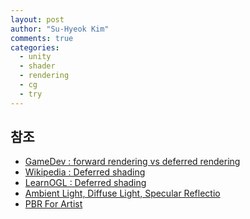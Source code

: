 ```yaml
---
layout: post
author: "Su-Hyeok Kim"
comments: true
categories:
  - unity
  - shader
  - rendering
  - cg
  - try
---
```



<!--
[Handling rigging and skinning]({{ site.baseurl }}{% post_url 2017-05-19-handling-rig-and-skinning %}) 글 에서 케릭터의 뼈를 심고 그 뼈를 따라 정점을 움직이게 하는 방법에 대해서 알아보았다. 이번 글에서는 Unity 에서 간단하게 _Shader_ 를 다뤄볼 예정이다.

우선 _Shader_ 에 대해 말하기 전에, 알아야 할것들이 있다. 바로 일반적으로 알려진 _Rendering Pipeline_ 이다. _Rendering Pipeline_ 이란 한 프레임별로 실제 렌더링이 이루어지는 과정 자체를 말하며, 각 과정별로 소프트웨어와 하드웨어의 동작이 섞여있어 정확하게 알려면 꽤 많은 시간을 투자해야한다. 우선은 우리가 건드려야할 부분의 간단한 설명만 해보겠다.

![pipeline](/images/Graphics3D_Pipe.png)
-->


<!--
  forward rendering
  deferred rendering

  phong reflecton = Ambient Light, Diffuse Light, Specular Reflection
  physics based rendering = reflection + albedo + refraction
    sRGB
    gamma correction
    bdrf vs bsrf vs btdf

  screen space ambient occlusion
  per-vertex ambient occlution

  global illumination

  shadow mapping
  raytracing shadow
-->

## 참조

 - [GameDev : forward rendering vs deferred rendering](https://gamedevelopment.tutsplus.com/articles/forward-rendering-vs-deferred-rendering--gamedev-12342)
 - [Wikipedia : Deferred shading](https://en.wikipedia.org/wiki/Deferred_shading)
 - [LearnOGL : Deferred shading](https://learnopengl.com/#!Advanced-Lighting/Deferred-Shading)
 - [Ambient Light, Diffuse Light, Specular Reflectio](http://celdee.tistory.com/525)
 - [PBR For Artist](http://m.blog.naver.com/blue9954/220404249147)
